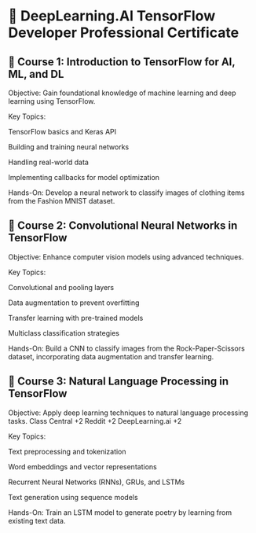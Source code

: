 # 📘 DeepLearning.AI TensorFlow Developer Professional Certificate


## 📌 Course 1: Introduction to TensorFlow for AI, ML, and DL
Objective:
Gain foundational knowledge of machine learning and deep learning using TensorFlow.

Key Topics:

TensorFlow basics and Keras API

Building and training neural networks

Handling real-world data

Implementing callbacks for model optimization

Hands-On:
Develop a neural network to classify images of clothing items from the Fashion MNIST dataset.

## 📌 Course 2: Convolutional Neural Networks in TensorFlow
Objective:
Enhance computer vision models using advanced techniques.

Key Topics:

Convolutional and pooling layers

Data augmentation to prevent overfitting

Transfer learning with pre-trained models

Multiclass classification strategies

Hands-On:
Build a CNN to classify images from the Rock-Paper-Scissors dataset, incorporating data augmentation and transfer learning.

## 📌 Course 3: Natural Language Processing in TensorFlow
Objective:
Apply deep learning techniques to natural language processing tasks.
Class Central
+2
Reddit
+2
DeepLearning.ai
+2

Key Topics:

Text preprocessing and tokenization

Word embeddings and vector representations

Recurrent Neural Networks (RNNs), GRUs, and LSTMs

Text generation using sequence models

Hands-On:
Train an LSTM model to generate poetry by learning from existing text data.

